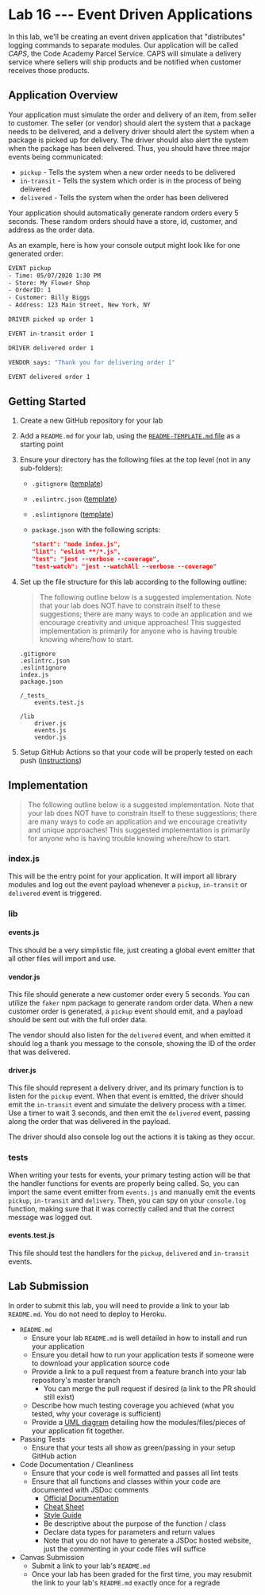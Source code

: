 # Lab 16 --- Event Driven Applications

In this lab, we'll be creating an event driven application that "distributes" logging commands to separate modules. Our application will be called _CAPS_, the Code Academy Parcel Service. CAPS will simulate a delivery service where sellers will ship products and be notified when customer receives those products.

## Application Overview

Your application must simulate the order and delivery of an item, from seller to customer. The seller (or vendor) should alert the system that a package needs to be delivered, and a delivery driver should alert the system when a package is picked up for delivery. The driver should also alert the system when the package has been delivered. Thus, you should have three major events being communicated:

-   `pickup` - Tells the system when a new order needs to be delivered
-   `in-transit` - Tells the system which order is in the process of being delivered
-   `delivered` - Tells the system when the order has been delivered

Your application should automatically generate random orders every 5 seconds. These random orders should have a store, id, customer, and address as the order data.

As an example, here is how your console output might look like for one generated order:

```bash
EVENT pickup
- Time: 05/07/2020 1:30 PM
- Store: My Flower Shop
- OrderID: 1
- Customer: Billy Biggs
- Address: 123 Main Street, New York, NY

DRIVER picked up order 1

EVENT in-transit order 1

DRIVER delivered order 1

VENDOR says: "Thank you for delivering order 1"

EVENT delivered order 1
```

## Getting Started

1. Create a new GitHub repository for your lab

2. Add a `README.md` for your lab, using the [`README-TEMPLATE.md` file](../../reference/submission-instructions/labs/README-template.md) as a starting point

3. Ensure your directory has the following files at the top level (not in any sub-folders):

    - `.gitignore` ([template](https://github.com/codefellows/seattle-javascript-401n16/blob/master/configs/.gitignore))

    - `.eslintrc.json` ([template](https://github.com/codefellows/seattle-javascript-401n16/blob/master/configs/.eslintrc.json))

    - `.eslintignore` ([template](https://github.com/codefellows/seattle-javascript-401n16/blob/master/configs/.eslintignore))

    - `package.json` with the following scripts:

        ```json
        "start": "node index.js",
        "lint": "eslint **/*.js",
        "test": "jest --verbose --coverage",
        "test-watch": "jest --watchAll --verbose --coverage"
        ```

4. Set up the file structure for this lab according to the following outline:

    > The following outline below is a suggested implementation. Note that your lab does NOT have to constrain itself to these suggestions; there are many ways to code an application and we encourage creativity and unique approaches! This suggested implementation is primarily for anyone who is having trouble knowing where/how to start.

    ```
    .gitignore
    .eslintrc.json
    .eslintignore
    index.js
    package.json

    /_tests_
    	events.test.js

    /lib
    	driver.js
    	events.js
    	vendor.js
    ```

5. Setup GitHub Actions so that your code will be properly tested on each push ([instructions](../../reference/github-actions.md))

## Implementation

> The following outline below is a suggested implementation. Note that your lab does NOT have to constrain itself to these suggestions; there are many ways to code an application and we encourage creativity and unique approaches! This suggested implementation is primarily for anyone who is having trouble knowing where/how to start.

### index.js

This will be the entry point for your application. It will import all library modules and log out the event payload whenever a `pickup`, `in-transit` or `delivered` event is triggered.

### lib

#### events.js

This should be a very simplistic file, just creating a global event emitter that all other files will import and use.

#### vendor.js

This file should generate a new customer order every 5 seconds. You can utilize the `faker` npm package to generate random order data. When a new customer order is generated, a `pickup` event should emit, and a payload should be sent out with the full order data.

The vendor should also listen for the `delivered` event, and when emitted it should log a thank you message to the console, showing the ID of the order that was delivered.

#### driver.js

This file should represent a delivery driver, and its primary function is to listen for the `pickup` event. When that event is emitted, the driver should emit the `in-transit` event and simulate the delivery process with a timer. Use a timer to wait 3 seconds, and then emit the `delivered` event, passing along the order that was delivered in the payload.

The driver should also console log out the actions it is taking as they occur.

### tests

When writing your tests for events, your primary testing action will be that the handler functions for events are properly being called. So, you can import the same event emitter from `events.js` and manually emit the events `pickup`, `in-transit` and `delivery`. Then, you can spy on your `console.log` function, making sure that it was correctly called and that the correct message was logged out.

#### events.test.js

This file should test the handlers for the `pickup`, `delivered` and `in-transit` events.

## Lab Submission

In order to submit this lab, you will need to provide a link to your lab `README.md`. You do not need to deploy to Heroku.

-   `README.md`
    -   Ensure your lab `README.md` is well detailed in how to install and run your application
    -   Ensure you detail how to run your application tests if someone were to download your application source code
    -   Provide a link to a pull request from a feature branch into your lab repository's master branch
        -   You can merge the pull request if desired (a link to the PR should still exist)
    -   Describe how much testing coverage you achieved (what you tested, why your coverage is sufficient)
    -   Provide a [UML diagram](https://www.uml-diagrams.org/index-examples.html) detailing how the modules/files/pieces of your application fit together.
-   Passing Tests
    -   Ensure that your tests all show as green/passing in your setup GitHub action
-   Code Documentation / Cleanliness
    -   Ensure that your code is well formatted and passes all lint tests
    -   Ensure that all functions and classes within your code are documented with JSDoc comments
        -   [Official Documentation](http://usejsdoc.org/about-getting-started.html)
        -   [Cheat Sheet](https://devhints.io/jsdoc)
        -   [Style Guide](https://github.com/shri/JSDoc-Style-Guide)
        -   Be descriptive about the purpose of the function / class
        -   Declare data types for parameters and return values
        -   Note that you do not have to generate a JSDoc hosted website, just the commenting in your code files will suffice
-   Canvas Submission
    -   Submit a link to your lab's `README.md`
    -   Once your lab has been graded for the first time, you may resubmit the link to your lab's `README.md` exactly once for a regrade
